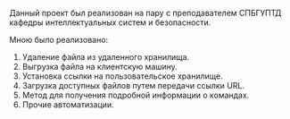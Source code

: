 Данный проект был реализован на пару с преподавателем СПБГУПТД кафедры интеллектуальных систем и  безопасности.

Мною было реализовано:
1) Удаление файла из удаленного хранилища.
2) Выгрузка файла на клиентскую машину.
3) Установка ссылки на пользовательское хранилище.
4) Загрузка доступных файлов путем передачи ссылки URL.
5) Метод для получения подробной информации о командах.
6) Прочие автоматизации.